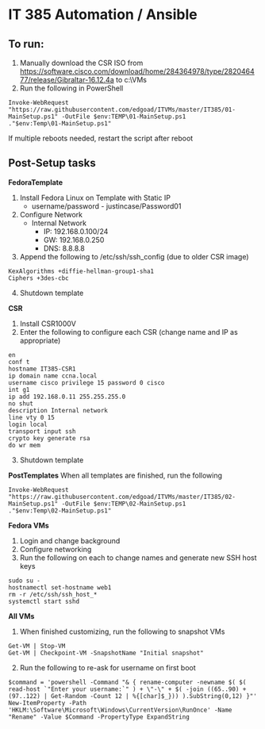 # IT 385 Automation / Ansible

## To run:
1. Manually download the CSR ISO from https://software.cisco.com/download/home/284364978/type/282046477/release/Gibraltar-16.12.4a to c:\VMs
2. Run the following in PowerShell
```
Invoke-WebRequest "https://raw.githubusercontent.com/edgoad/ITVMs/master/IT385/01-MainSetup.ps1" -OutFile $env:TEMP\01-MainSetup.ps1
."$env:Temp\01-MainSetup.ps1"
```

If multiple reboots needed, restart the script after reboot


## Post-Setup tasks
**FedoraTemplate**
1. Install Fedora Linux on Template with Static IP
   - username/password - justincase/Password01
2. Configure Network
   - Internal Network
     - IP: 192.168.0.100/24
     - GW: 192.168.0.250
     - DNS: 8.8.8.8
3. Append the following to /etc/ssh/ssh_config (due to older CSR image)
```
KexAlgorithms +diffie-hellman-group1-sha1
Ciphers +3des-cbc
```
4. Shutdown template

**CSR**
1. Install CSR1000V
2. Enter the following to configure each CSR (change name and IP as appropriate)
```
en
conf t
hostname IT385-CSR1
ip domain name ccna.local
username cisco privilege 15 password 0 cisco
int g1
ip add 192.168.0.11 255.255.255.0
no shut
description Internal network
line vty 0 15
login local
transport input ssh
crypto key generate rsa
do wr mem
```
3. Shutdown template

**PostTemplates**
When all templates are finished, run the following
```
Invoke-WebRequest "https://raw.githubusercontent.com/edgoad/ITVMs/master/IT385/02-MainSetup.ps1" -OutFile $env:TEMP\02-MainSetup.ps1
."$env:Temp\02-MainSetup.ps1"
```

**Fedora VMs**
1. Login and change background
2. Configure networking
3. Run the following on each to change names and generate new SSH host keys
```
sudo su -
hostnamectl set-hostname web1
rm -r /etc/ssh/ssh_host_*
systemctl start sshd
```

**All VMs**
1. When finished customizing, run the following to snapshot VMs
```
Get-VM | Stop-VM
Get-VM | Checkpoint-VM -SnapshotName "Initial snapshot"
```
2. Run the following to re-ask for username on first boot
```
$command = 'powershell -Command "& { rename-computer -newname $( $( read-host `"Enter your username:`" ) + \"-\" + $( -join ((65..90) + (97..122) | Get-Random -Count 12 | %{[char]$_})) ).SubString(0,12) }"'
New-ItemProperty -Path 'HKLM:\Software\Microsoft\Windows\CurrentVersion\RunOnce' -Name "Rename" -Value $Command -PropertyType ExpandString
```